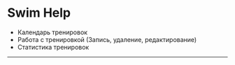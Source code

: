 # Swim Help

- Календарь тренировок
- Работа с тренировкой (Запись, удаление, редактирование)
- Статистика тренировок

---

